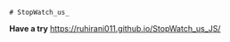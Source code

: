                                                                               # StopWatch_us_

**Have a try**
https://ruhirani011.github.io/StopWatch_us_JS/
